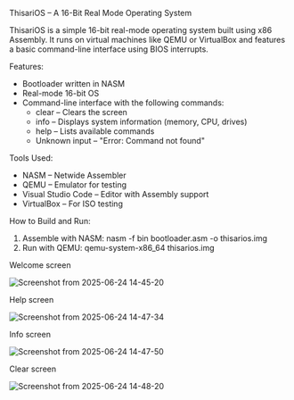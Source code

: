 ThisariOS – A 16-Bit Real Mode Operating System

ThisariOS is a simple 16-bit real-mode operating system built using x86 Assembly. It runs on virtual machines like QEMU or VirtualBox and features a basic command-line interface using BIOS interrupts.

Features:
- Bootloader written in NASM
- Real-mode 16-bit OS
- Command-line interface with the following commands:
  - clear – Clears the screen
  - info – Displays system information (memory, CPU, drives)
  - help – Lists available commands
  - Unknown input – "Error: Command not found"

Tools Used:
- NASM – Netwide Assembler
- QEMU – Emulator for testing
- Visual Studio Code – Editor with Assembly support
- VirtualBox – For ISO testing

How to Build and Run:
1. Assemble with NASM:
   nasm -f bin bootloader.asm -o thisarios.img
2. Run with QEMU:
   qemu-system-x86_64 thisarios.img

Welcome screen 

![Screenshot from 2025-06-24 14-45-20](https://github.com/user-attachments/assets/03b4eef7-d4d0-42a6-b2bb-ae5ef610d8d0)

Help screen 

![Screenshot from 2025-06-24 14-47-34](https://github.com/user-attachments/assets/e76092f3-ef56-4e21-be2a-a2307efbd0ba)

Info screen

![Screenshot from 2025-06-24 14-47-50](https://github.com/user-attachments/assets/47092d0d-7ec2-4718-85c2-1a07f54e4737)

Clear screen

![Screenshot from 2025-06-24 14-48-20](https://github.com/user-attachments/assets/4b890840-6666-4493-b80c-bfc69c3d5cac)
